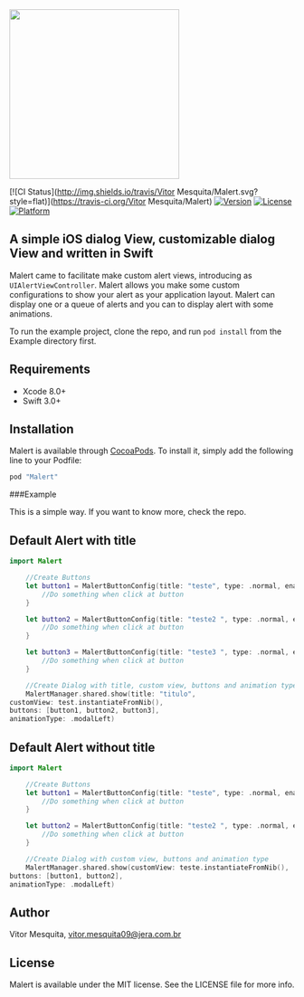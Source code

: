 <img src="https://github.com/vitormesquita/Malert/blob/develop/Malert/Assets/Malert_brand.png" width="300">

[![CI Status](http://img.shields.io/travis/Vitor Mesquita/Malert.svg?style=flat)](https://travis-ci.org/Vitor Mesquita/Malert)
[![Version](https://img.shields.io/cocoapods/v/Malert.svg?style=flat)](http://cocoapods.org/pods/Malert)
[![License](https://img.shields.io/cocoapods/l/Malert.svg?style=flat)](http://cocoapods.org/pods/Malert)
[![Platform](https://img.shields.io/cocoapods/p/Malert.svg?style=flat)](http://cocoapods.org/pods/Malert)

## A simple iOS dialog View, customizable dialog View and written in Swift 

Malert came to facilitate make custom alert views, introducing as `UIAlertViewController`. Malert allows you make some custom configurations to show your alert as your application layout.
Malert can display one or a queue of alerts and you can to display alert with some animations.

To run the example project, clone the repo, and run `pod install` from the Example directory first.

## Requirements

- Xcode 8.0+
- Swift 3.0+

## Installation

Malert is available through [CocoaPods](http://cocoapods.org). To install
it, simply add the following line to your Podfile:

```ruby
pod "Malert"
```
###Example

This is a simple way. If you want to know more, check the repo.

## Default Alert with title

```swift
import Malert

    //Create Buttons
    let button1 = MalertButtonConfig(title: "teste", type: .normal, enable: true) { 
        //Do something when click at button
    }

    let button2 = MalertButtonConfig(title: "teste2 ", type: .normal, enable: true) {
        //Do something when click at button
    }

    let button3 = MalertButtonConfig(title: "teste3 ", type: .normal, enable: true) {
        //Do something when click at button
    }

    //Create Dialog with title, custom view, buttons and animation type
    MalertManager.shared.show(title: "titulo", 
customView: test.instantiateFromNib(), 
buttons: [button1, button2, button3], 
animationType: .modalLeft)
```

## Default Alert without title

```swift
import Malert 

    //Create Buttons
    let button1 = MalertButtonConfig(title: "teste", type: .normal, enable: true) { 
        //Do something when click at button
    }

    let button2 = MalertButtonConfig(title: "teste2 ", type: .normal, enable: true) {
        //Do something when click at button
    }

    //Create Dialog with custom view, buttons and animation type
    MalertManager.shared.show(customView: teste.instantiateFromNib(), 
buttons: [button1, button2], 
animationType: .modalLeft)

```


## Author

Vitor Mesquita, vitor.mesquita09@jera.com.br

## License

Malert is available under the MIT license. See the LICENSE file for more info.
